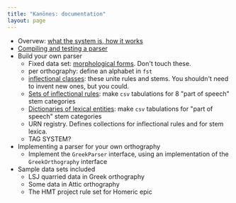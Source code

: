```yaml
---
title: "Kanōnes: documentation"
layout: page
---
```




- Overvew: [what the system is, how it works](overview)
- [Compiling and testing a parser](building)
- Build your own parser
    - Fixed data set: [morphological forms](forms). Don't touch these.
    - per orthography:  define an alphabet in `fst`
    - [inflectional classes](inflection): these unite rules and stems.  You shouldn't need to invent new ones, but you could.
    - [Sets of inflectional rules](rules): make `csv` tabulations for 8 "part of speech" stem categories
    - [Dictionaries of lexical entities](dictionaries):  make `csv` tabulations for "part of speech" stem categories
    - URN registry. Defines collections for inflectional rules and for stem lexica.
    - TAG SYSTEM?
- Implementing a parser for your own orthography
    - Implement the `GreekParser` interface, using an implementation of the `GreekOrthography` interface
- Sample data sets included
    - LSJ quarried data in Greek orthography
    - Some data in Attic orthography
    - The HMT project rule set for Homeric epic
